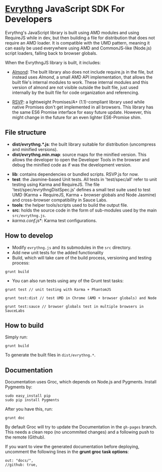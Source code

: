 # [Evrythng](https://www.evrythng.com) JavaScript SDK For Developers

Evrythng's JavaScript library is built using AMD modules and using RequireJS while
in dev, but then building a file for distribution that does not require an AMD loader.
It is compatible with the UMD pattern, meaning it can easily be used everywhere using
AMD and CommonJS-like (Node.js) script loaders, falling back to browser globals.


When the EvrythngJS library is built, it includes:

- [Almond](https://github.com/jrburke/almond): The built library also does not include 
require.js in the file, but instead uses *Almond*, a small AMD API implementation, that 
allows the built file's internal modules to work. These internal modules and this version 
of almond are not visible outside the built file, just used internally by the built file 
for code organization and referencing.

- [RSVP](https://github.com/tildeio/rsvp.js): a lightweight Promises/A+ (1.1)-compliant
library used while native Promises don't get implemented in all browsers. This library 
has the same ES6 Promise interface for easy future update. However, this might change in 
the future for an even lighter ES6-Promise shim.


## File structure

- **dist/evrythng.*.js**: the built library suitable for distribution 
(uncompress and minified versions).
- **dist/evrythng.min.map**: source maps for the minified version. This allows the 
developer to open the Developer Tools in the browser and debug the minified code as if
was the development version.
* **lib**: contains dependencies or bundled scripts. RSVP.js for now.
* **test**: the Jasmine-based Unit tests. All tests in 'test/spec/all' refer to unit
testing using Karma and RequireJS. The file 'test/spec/evrythngDistSpec.js' defines
a small test suite used to test UMD (Karma + RequireJS, Karma + browser globals and 
Node Jasmine) and cross-browser compatibility in Sauce Labs.
* **tools**: the helper tools/scripts used to build the output file.
* **src**: holds the source code in the form of sub-modules used by the main 
`src/evrythng.js`.
* **karma.conf*.js**: Karma test configurations.

## How to develop

- Modify `evrythng.js` and its submodules in the `src` directory.
- Add new unit tests for the added functionality
- Build, which will take care of the build process, versioning and testing process:

```
grunt build
```
  
- You can also run tests using any of the Grunt test tasks:

```
grunt test // unit testing with Karma + PhantomJS    
```

```
grunt test:dist // test UMD in Chrome (AMD + browser globals) and Node
```

```
grunt test:sauce // browser globals test in multiple browsers in SauceLabs
```

## How to build

Simply run:

    grunt build

To generate the built files in `dist/evrythng.*`.

## Documentation

Documentation uses Groc, which depends on Node.js and Pygments. Install 
Pygments by:

    sudo easy_install pip
    sudo pip install Pygments
    
After you have this, run:

    grunt doc
    
By default Groc will try to update the Documentation in the `gh-pages` branch.
This needs a clean repo (no uncommited changes) and a following push to the 
remote (Github).

If you want to view the generated documentation before deploying, uncomment the
following lines in the **grunt groc task options**:

    out: "docs/",
    //github: true,
    